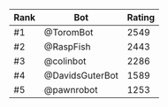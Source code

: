 Rank|Bot|Rating
---|---|---
#1|@ToromBot|2549
#2|@RaspFish|2443
#3|@colinbot|2286
#4|@DavidsGuterBot|1589
#5|@pawnrobot|1253
